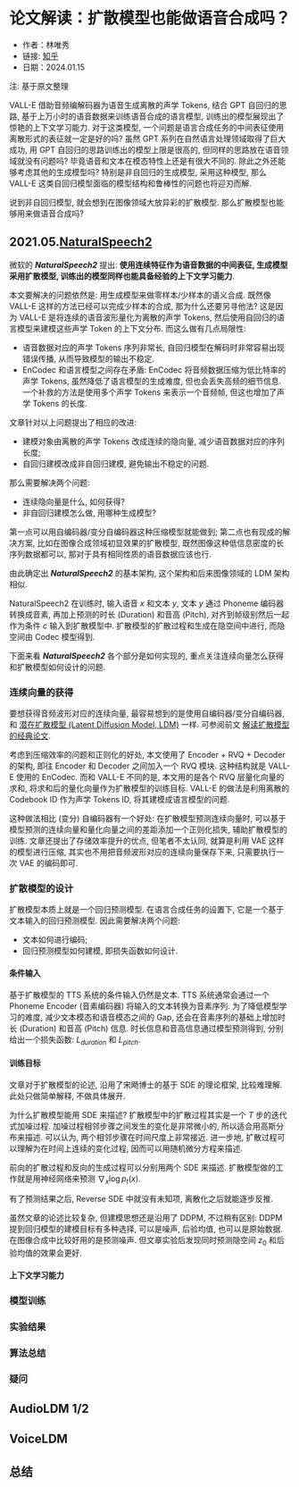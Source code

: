 # 论文解读：扩散模型也能做语音合成吗？

- 作者：林唯秀
- 链接: [知乎](https://zhuanlan.zhihu.com/p/672986204)
- 日期：2024.01.15

注: 基于原文整理

VALL-E 借助音频编解码器为语音生成离散的声学 Tokens, 结合 GPT 自回归的思路, 基于上万小时的语音数据来训练语音合成的语言模型, 训练出的模型展现出了惊艳的上下文学习能力.
对于这类模型, 一个问题是语言合成任务的中间表征使用离散形式的表征就一定是好的吗? 虽然 GPT 系列在自然语言处理领域取得了巨大成功, 用 GPT 自回归的思路训练出的模型上限是很高的, 但同样的思路放在语音领域就没有问题吗? 毕竟语音和文本在模态特性上还是有很大不同的.
除此之外还能够考虑其他的生成模型吗? 特别是非自回归的生成模型, 采用这种模型, 那么 VALL-E 这类自回归模型面临的模型结构和鲁棒性的问题也将迎刃而解.

说到非自回归模型, 就会想到在图像领域大放异彩的扩散模型. 那么扩散模型也能够用来做语音合成吗?

## 2021.05.[NaturalSpeech2](../../Models/Diffusion/2023.04.18_NaturalSpeech2.md)

微软的 ***NaturalSpeech2*** 提出: **使用连续特征作为语音数据的中间表征, 生成模型采用扩散模型, 训练出的模型同样也能具备经验的上下文学习能力**.

本文要解决的问题依然是: 用生成模型来做零样本/少样本的语义合成.
既然像 VALL-E 这样的方法已经可以完成少样本的合成, 那为什么还要另寻他法?
这是因为 VALL-E 是将连续的语音波形量化为离散的声学 Tokens, 然后使用自回归的语言模型来建模这些声学 Token 的上下文分布.
而这么做有几点局限性:
- 语音数据对应的声学 Tokens 序列非常长, 自回归模型在解码时非常容易出现错误传播, 从而导致模型的输出不稳定.
- EnCodec 和语言模型之间存在矛盾: EnCodec 将音频数据压缩为低比特率的声学 Tokens, 虽然降低了语言模型的生成难度, 但也会丢失高频的细节信息. 一个补救的方法是使用多个声学 Tokens 来表示一个音频帧, 但这也增加了声学 Tokens 的长度.

文章针对以上问题提出了相应的改进:
- 建模对象由离散的声学 Tokens 改成连续的隐向量, 减少语音数据对应的序列长度;
- 自回归建模改成非自回归建模, 避免输出不稳定的问题.

那么需要解决两个问题:
- 连续隐向量是什么, 如何获得?
- 非自回归建模怎么做, 用哪种生成模型?

第一点可以用自编码器/变分自编码器这种压缩模型就能做到;
第二点也有现成的解决方案, 比如在图像合成领域初显效果的扩散模型, 既然图像这种低信息密度的长序列数据都可以, 那对于具有相同性质的语音数据应该也行.

由此确定出 ***NaturalSpeech2*** 的基本架构, 这个架构和后来图像领域的 LDM 架构相似.

NaturalSpeech2 在训练时, 输入语音 $x$ 和文本 $y$, 文本 $y$ 通过 Phoneme 编码器转换成音素, 再加上预测的时长 (Duration) 和音高 (Pitch), 对齐到帧级别然后一起作为条件 $c$ 输入到扩散模型中. 扩散模型的扩散过程和生成在隐空间中进行, 而隐空间由 Codec 模型得到.

下面来看 ***NaturalSpeech2*** 各个部分是如何实现的, 重点关注连续向量怎么获得和扩散模型如何设计的问题.

### 连续向量的获得

要想获得音频波形对应的连续向量, 最容易想到的是使用自编码器/变分自编码器, 和 [潜在扩散模型 (Latent Diffusion Model, LDM)](../../Models/Diffusion/2021.12.20_LDM.md) 一样. 可参阅前文 [解读扩散模型的经典论文](2023.12.30_解读扩散模型的经典论文.md).

考虑到压缩效率的问题和正则化的好处, 本文使用了 Encoder + RVQ + Decoder 的架构, 即往 Encoder 和 Decoder 之间加入一个 RVQ 模块. 这种结构就是 VALL-E 使用的 EnCodec.
而和 VALL-E 不同的是, 本文用的是各个 RVQ 层量化向量的求和, 将求和后的量化向量作为扩散模型的训练目标.
VALL-E 的做法是利用离散的 Codebook ID 作为声学 Tokens ID, 将其建模成语言模型的问题.

这种做法相比 (变分) 自编码器有一个好处: 在扩散模型预测连续向量时, 可以基于模型预测的连续向量和量化向量之间的差距添加一个正则化损失, 辅助扩散模型的训练.
文章还提出了存储效率提升的优点, 但笔者不太认同, 就算是利用 VAE 这样的模型进行压缩, 其实也不用把音频波形对应的连续向量保存下来, 只需要执行一次 VAE 的编码即可.

### 扩散模型的设计

扩散模型本质上就是一个回归预测模型.
在语言合成任务的设置下, 它是一个基于文本输入的回归预测模型. 因此需要解决两个问题:
- 文本如何进行编码;
- 回归预测模型如何建模, 即损失函数如何设计.

#### 条件输入

基于扩散模型的 TTS 系统的条件输入仍然是文本.
TTS 系统通常会通过一个 Phoneme Encoder (音素编码器) 将输入的文本转换为音素序列.
为了降低模型学习的难度, 减少文本模态和语音模态之间的 Gap, 还会在音素序列的基础上增加时长 (Duration) 和音高 (Pitch) 信息.
时长信息和音高信息通过模型预测得到, 分别给出一个损失函数: $L_{duration}$ 和 $L_{pitch}$.

#### 训练目标

文章对于扩散模型的论述, 沿用了宋飏博士的基于 SDE 的理论框架, 比较难理解.
此处只做简单解释, 不做具体展开.

为什么扩散模型能用 SDE 来描述?
扩散模型中的扩散过程其实是一个 $T$ 步的迭代式加噪过程.
加噪过程相邻步骤之间发生的变化是非常微小的, 所以适合用高斯分布来描述.
可以认为, 两个相邻步骤在时间尺度上非常接近.
进一步地, 扩散过程可以理解为在时间上连续的变化过程, 因而可以用随机微分方程来描述.

前向的扩散过程和反向的生成过程可以分别用两个 SDE 来描述.
扩散模型做的工作就是用神经网络来预测 $\nabla_x \log p_t(x)$.

有了预测结果之后, Reverse SDE 中就没有未知项, 离散化之后就能逐步反推.

虽然文章的论述比较复杂, 但建模思想还是沿用了 DDPM, 不过稍有区别:
DDPM 提到回归模型的建模目标有多种选择, 可以是噪声, 后验均值, 也可以是原始数据.
在图像合成中比较好用的是预测噪声.
但文章实验后发现同时预测隐空间 $z_0$ 和后验均值的效果会更好.

#### 上下文学习能力

### 模型训练

### 实验结果

### 算法总结

### 疑问

## AudioLDM 1/2

## VoiceLDM

## 总结

